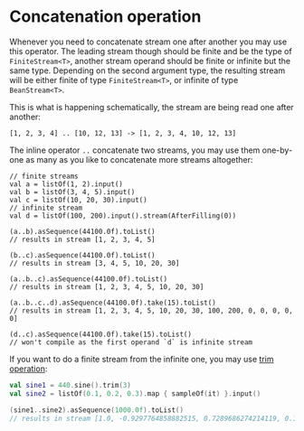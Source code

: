 Concatenation operation
=====

<!-- START doctoc generated TOC please keep comment here to allow auto update -->
<!-- DON'T EDIT THIS SECTION, INSTEAD RE-RUN doctoc TO UPDATE -->
<!-- END doctoc generated TOC please keep comment here to allow auto update -->

Whenever you need to concatenate stream one after another you may use this operator. The leading stream though should be finite and be the type of `FiniteStream<T>`, another stream operand should be finite or infinite but the same type. Depending on the second argument type, the resulting stream will be either finite of type `FiniteStream<T>`, or infinite of type `BeanStream<T>`. 

This is what is happening schematically, the stream are being read one after another:

```text
[1, 2, 3, 4] .. [10, 12, 13] -> [1, 2, 3, 4, 10, 12, 13] 
```

The inline operator `..` concatenate two streams, you may use them one-by-one as many as you like to concatenate more streams altogether:

```
// finite streams
val a = listOf(1, 2).input()
val b = listOf(3, 4, 5).input()
val c = listOf(10, 20, 30).input()
// infinite stream
val d = listOf(100, 200).input().stream(AfterFilling(0))

(a..b).asSequence(44100.0f).toList()
// results in stream [1, 2, 3, 4, 5]

(b..c).asSequence(44100.0f).toList()
// results in stream [3, 4, 5, 10, 20, 30]

(a..b..c).asSequence(44100.0f).toList()
// results in stream [1, 2, 3, 4, 5, 10, 20, 30]

(a..b..c..d).asSequence(44100.0f).take(15).toList()
// results in stream [1, 2, 3, 4, 5, 10, 20, 30, 100, 200, 0, 0, 0, 0, 0]

(d..c).asSequence(44100.0f).take(15).toList()
// won't compile as the first operand `d` is infinite stream 
```

If you want to do a finite stream from the infinite one, you may use [trim operation](trim-operation.md):

```kotlin
val sine1 = 440.sine().trim(3)
val sine2 = listOf(0.1, 0.2, 0.3).map { sampleOf(it) }.input()

(sine1..sine2).asSequence(1000.0f).toList()
// results in stream [1.0, -0.9297764858882515, 0.7289686274214119, 0.1, 0.2, 0.3]
```
